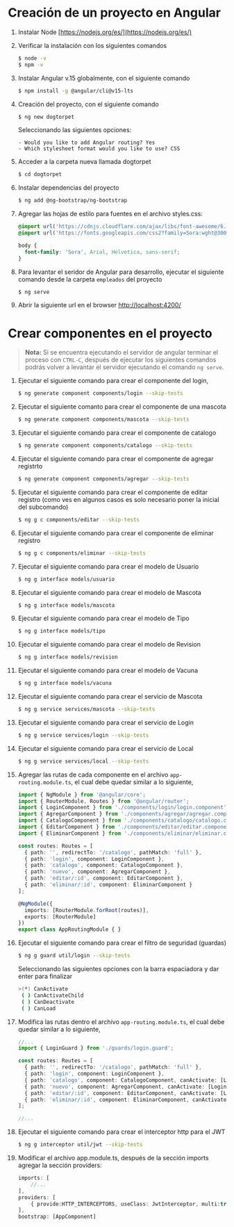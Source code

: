 # Creación de un proyecto en Angular

1. Instalar Node [https://nodejs.org/es/](https://nodejs.org/es/)

2. Verificar la instalación con los siguientes comandos

    ```bash
    $ node -v
    $ npm -v
    ```

3. Instalar Angular v.15 globalmente, con el siguiente comando

    ```bash
    $ npm install -g @angular/cli@v15-lts
    ```

4. Creación del proyecto, con el siguiente comando

    ```bash
    $ ng new dogtorpet
    ```

    Seleccionando las siguientes opciones:
    ```
    - Would you like to add Angular routing? Yes
    - Which stylesheet format would you like to use? CSS
    ```

5. Acceder a la carpeta nueva llamada dogtorpet

    ```bash
    $ cd dogtorpet
    ```

6. Instalar dependencias del proyecto

    ```bash
    $ ng add @ng-bootstrap/ng-bootstrap
    ```
7. Agregar las hojas de estilo para fuentes en el archivo styles.css:

    ```css
    @import url('https://cdnjs.cloudflare.com/ajax/libs/font-awesome/6.1.2/css/all.min.css');
	@import url('https://fonts.googleapis.com/css2?family=Sora:wght@300;400;700&display=swap');

	body {
	  font-family: 'Sora', Arial, Helvetica, sans-serif;
	}
    ```
8. Para levantar el seridor de Angular para desarrollo, ejecutar el siguiente comando desde la carpeta `empleados` del proyecto

    ```bash
    $ ng serve
    ```

9. Abrir la siguiente url en el browser
    [http://localhost:4200/](http://localhost:4200/)

# Crear componentes en el proyecto

> **Nota:** Si se encuentra ejecutando el servidor de angular terminar el proceso con `CTRL-C`, después de ejecutar los siguientes comandos podrás volver a levantar el servidor ejecutando el comando `ng serve`.

1. Ejecutar el siguiente comando para crear el componente del login,

    ```bash
    $ ng generate component components/login --skip-tests
    ```
2. Ejecutar el siguiente comanto para crear el componente de una mascota

   ```bash
   $ ng generate component components/mascota --skip-tests
   ```
3. Ejecutar el siguiente comando para crear el componente de catalogo

   ```bash
   $ ng generate component components/catalogo --skip-tests
   ```

4. Ejecutar el siguiente comando para crear el componente de agregar registrto

   ```bash
   $ ng generate component components/agregar --skip-tests
   ```

5. Ejecutar el siguiente comando para crear el componente de editar registro (como ves en algunos casos es solo necesario poner la inicial del subcomando)

   ```bash
   $ ng g c components/editar --skip-tests
   ```

6. Ejecutar el siguiente comando para crear el componente de eliminar registro

    ```bash
    $ ng g c components/eliminar --skip-tests
    ```

7. Ejecutar el siguiente comando para crear el modelo de Usuario

    ```bash
    $ ng g interface models/usuario
    ```

8. Ejecutar el siguiente comando para crear el modelo de Mascota

    ```bash
    $ ng g interface models/mascota
    ```

9. Ejecutar el siguiente comando para crear el modelo de Tipo

    ```bash
    $ ng g interface models/tipo
    ```

10. Ejecutar el siguiente comando para crear el modelo de Revision

    ```bash
    $ ng g interface models/revision
     ```

11. Ejecutar el siguiente comando para crear el modelo de Vacuna

    ```bash
    $ ng g interface models/vacuna
    ```

12. Ejecutar el siguiente comando para crear el servicio de Mascota

    ```bash
    $ ng g service services/mascota --skip-tests
    ```

13. Ejecutar el siguiente comando para crear el servicio de Login

    ```bash
    $ ng g service services/login --skip-tests
    ```

14. Ejecutar el siguiente comando para crear el servicio de Local

    ```bash
    $ ng g service services/local --skip-tests
    ```

15. Agregar las rutas de cada componente en el archivo `app-routing.module.ts`, el cual debe quedar similar a lo siguiente,

    ```typescript
    import { NgModule } from '@angular/core';
    import { RouterModule, Routes } from '@angular/router';
    import { LoginComponent } from './components/login/login.component';
    import { AgregarComponent } from './components/agregar/agregar.component';
    import { CatalogoComponent } from './components/catalogo/catalogo.component';
    import { EditarComponent } from './components/editar/editar.component';
    import { EliminarComponent } from './components/eliminar/eliminar.component';

    const routes: Routes = [
      { path: '', redirectTo: '/catalogo', pathMatch: 'full' },
      { path: 'login', component: LoginComponent },
      { path: 'catalogo', component: CatalogoComponent },
      { path: 'nuevo', component: AgregarComponent },
      { path: 'editar/:id', component: EditarComponent },
      { path: 'eliminar/:id', component: EliminarComponent }
    ];

    @NgModule({
      imports: [RouterModule.forRoot(routes)],
      exports: [RouterModule]
    })
    export class AppRoutingModule { }
    ```
16. Ejecutar el siguiente comando para crear el filtro de seguridad (guardas)

    ```bash
    $ ng g guard util/login --skip-tests
    ```
    Seleccionando las siguientes opciones con la barra espaciadora y dar enter para finalizar
    ```bash
    >(*) CanActivate
     ( ) CanActivateChild
     ( ) CanDeactivate
     ( ) CanLoad
    ```
17. Modifica las rutas dentro el archivo `app-routing.module.ts`, el cual debe quedar similar a lo siguiente,

    ```typescript
    //...
    import { LoginGuard } from './guards/login.guard';

    const routes: Routes = [
      { path: '', redirectTo: '/catalogo', pathMatch: 'full' },
      { path: 'login', component: LoginComponent },
      { path: 'catalogo', component: CatalogoComponent, canActivate: [LoginGuard]  },
      { path: 'nuevo', component: AgregarComponent, canActivate: [LoginGuard]  },
      { path: 'editar/:id', component: EditarComponent, canActivate: [LoginGuard]  },
      { path: 'eliminar/:id', component: EliminarComponent, canActivate: [LoginGuard]  }
    ];

    //...
    ```
18. Ejecutar el siguiente comando para crear el interceptor http para el JWT

    ```bash
    $ ng g interceptor util/jwt --skip-tests
    ```

19. Modificar el archivo app.module.ts, después de la sección imports agregar la sección providers:

    ```typescript
    imports: [
        //...
    ],
    providers: [
        { provide:HTTP_INTERCEPTORS, useClass: JwtInterceptor, multi:true}
    ],
    bootstrap: [AppComponent]
    ```

